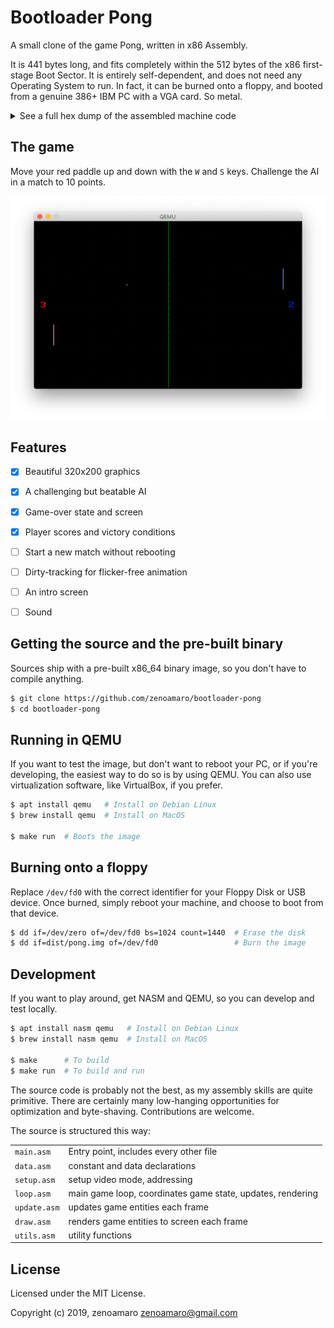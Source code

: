 Bootloader Pong
===============
A small clone of the game Pong, written in x86 Assembly.

It is 441 bytes long, and fits completely within the 512 bytes of the x86 first-stage Boot Sector. It is entirely self-dependent, and does not need any Operating System to run. In fact, it can be burned onto a floppy, and booted from a genuine 386+ IBM PC with a VGA card. So metal.

<details>
    <summary>See a full hex dump of the assembled machine code</summary>

~~~hexdump
00000000  b8 13 00 cd 10 b8 00 a0  8e c0 f7 1e a5 7d c7 06  |.............}..|
00000010  a1 7d a0 00 c7 06 a3 7d  64 00 e4 60 3c 11 74 06  |.}.....}d..`<.t.|
00000020  3c 1f 74 10 eb 1d a1 a9  7d 83 f8 00 74 15 ff 0e  |<.t.....}...t...|
00000030  a9 7d eb 0f a1 a9 7d 83  c0 19 3d c8 00 74 04 ff  |.}....}...=..t..|
00000040  06 a9 7d 8b 0e a1 7d 81  f9 df 00 7e 1f 8b 0e ac  |..}...}....~....|
00000050  7d 3b 0e a3 7d 7f 0b 83  c1 19 3b 0e a3 7d 7c 08  |};..}.....;..}|.|
00000060  eb 0a ff 0e ac 7d eb 04  ff 06 ac 7d a1 a1 7d 8b  |.....}.....}..}.|
00000070  1e a5 7d 01 d8 75 0f fe  06 ae 7d 80 3e ae 7d 0a  |..}..u....}.>.}.|
00000080  0f 8d de 00 eb 84 3d 40  01 75 10 fe 06 ab 7d 80  |......=@.u....}.|
00000090  3e ab 7d 0a 0f 8d ca 00  e9 6f ff 83 f8 17 75 13  |>.}......o....u.|
000000a0  8b 0e a9 7d 3b 0e a3 7d  7f 09 83 c1 19 3b 0e a3  |...};..}.....;..|
000000b0  7d 7d 18 3d 29 01 75 19  8b 0e ac 7d 3b 0e a3 7d  |}}.=).u....};..}|
000000c0  7f 0f 83 c1 19 3b 0e a3  7d 7c 06 f7 db 89 1e a5  |.....;..}|......|
000000d0  7d a3 a1 7d a1 a3 7d 8b  1e a7 7d 01 d8 74 05 3d  |}..}..}...}..t.=|
000000e0  c8 00 75 06 f7 db 89 1e  a7 7d a3 a3 7d b1 00 bf  |..u......}..}...|
000000f0  00 fa 26 88 0d 4f 75 fa  b8 01 00 bb a0 00 b9 63  |..&..Ou........c|
00000100  00 b2 02 e8 76 00 83 c0  02 e2 f8 b2 01 b6 0c b3  |....v...........|
00000110  04 a0 ab 7d 04 30 e8 71  00 b2 26 b6 0c b3 01 a0  |...}.0.q..&.....|
00000120  ae 7d 04 30 e8 63 00 a1  a9 7d bb 17 00 b9 19 00  |.}.0.c...}......|
00000130  b2 0c e8 47 00 40 e2 fa  a1 ac 7d bb 29 01 b9 19  |...G.@....}.)...|
00000140  00 b2 09 e8 36 00 40 e2  fa a1 a3 7d 8b 1e a1 7d  |....6.@....}...}|
00000150  b2 0f e8 27 00 b4 86 b9  00 00 ba 00 20 cd 15 e9  |...'........ ...|
00000160  b8 fe bf af 7d b9 0a 00  b2 0f b6 0c b3 0a 8a 05  |....}...........|
00000170  51 e8 16 00 fe c2 47 59  e2 f4 eb fe 50 69 c0 40  |Q.....GY....Pi.@|
00000180  01 01 d8 89 c7 26 88 15  58 c3 3c 20 74 12 b7 00  |.....&..X.< t...|
00000190  50 53 b8 00 02 cd 10 5b  58 b4 0a b9 01 00 cd 10  |PS.....[X.......|
000001a0  c3 a0 00 64 00 01 00 01  00 57 00 00 57 00 00 47  |...d.....W..W..G|
000001b0  41 4d 45 20 20 4f 56 45  52 00 00 00 00 00 00 00  |AME  OVER.......|
000001c0  00 00 00 00 00 00 00 00  00 00 00 00 00 00 00 00  |................|
000001d0  00 00 00 00 00 00 00 00  00 00 00 00 00 00 00 00  |................|
000001e0  00 00 00 00 00 00 00 00  00 00 00 00 00 00 00 00  |................|
000001f0  00 00 00 00 00 00 00 00  00 00 00 00 00 00 55 aa  |..............U.|
~~~
</details>


The game
--------

Move your red paddle up and down with the `W` and `S` keys. Challenge the AI in a match to 10 points.

![Screenshot](assets/screenshot.png)


Features
--------

- [x] Beautiful 320x200 graphics
- [x] A challenging but beatable AI
- [x] Game-over state and screen
- [x] Player scores and victory conditions
- [ ] Start a new match without rebooting
- [ ] Dirty-tracking for flicker-free animation
- [ ] An intro screen
- [ ] Sound


Getting the source and the pre-built binary
-------------------------------------------
Sources ship with a pre-built x86_64 binary image, so you don't have to compile anything.

~~~sh
$ git clone https://github.com/zenoamaro/bootloader-pong
$ cd bootloader-pong
~~~


Running in QEMU
---------------
If you want to test the image, but don't want to reboot your PC, or if you're developing, the easiest way to do so is by using QEMU. You can also use virtualization software, like VirtualBox, if you prefer.

~~~sh
$ apt install qemu   # Install on Debian Linux
$ brew install qemu  # Install on MacOS

$ make run  # Boots the image
~~~


Burning onto a floppy
---------------------
Replace `/dev/fd0` with the correct identifier for your Floppy Disk or USB device. Once burned, simply reboot your machine, and choose to boot from that device.

~~~sh
$ dd if=/dev/zero of=/dev/fd0 bs=1024 count=1440  # Erase the disk
$ dd if=dist/pong.img of=/dev/fd0                 # Burn the image
~~~


Development
-----------
If you want to play around, get NASM and QEMU, so you can develop and test locally.

~~~sh
$ apt install nasm qemu   # Install on Debian Linux
$ brew install nasm qemu  # Install on MacOS

$ make      # To build
$ make run  # To build and run
~~~

The source code is probably not the best, as my assembly skills are quite primitive. There are certainly many low-hanging opportunities for optimization and byte-shaving. Contributions are welcome.

The source is structured this way:

|              |                                                            |
|--------------|------------------------------------------------------------|
| `main.asm`   | Entry point, includes every other file                     |
| `data.asm`   | constant and data declarations                             |
| `setup.asm`  | setup video mode, addressing                               |
| `loop.asm`   | main game loop, coordinates game state, updates, rendering |
| `update.asm` | updates game entities each frame                           |
| `draw.asm`   | renders game entities to screen each frame                 |
| `utils.asm`  | utility functions                                          |


License
-------
Licensed under the MIT License.

Copyright (c) 2019, zenoamaro <zenoamaro@gmail.com>
